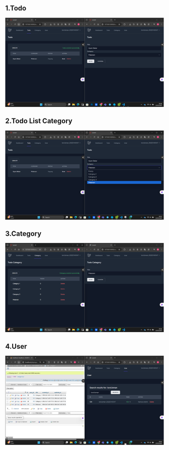 ## 1.Todo  
![alt text](screenshot/ucp1/Todo.png)

## 2.Todo List Category
![alt text](<screenshot/ucp1/ListCategory .png>)

## 3.Category
![alt text](screenshot/ucp1/Category.png)

## 4.User 
![alt text](screenshot/ucp1/User.png)